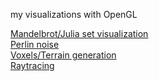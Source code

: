 my visualizations with OpenGL



[Mandelbrot/Julia set visualization](projects/mandelbrot/README.md)<br />
[Perlin noise](projects/diffusion/README.md)<br/>
[Voxels/Terrain generation](projects/voxe/README.md) <br />
[Raytracing](projects/ray/README.md)

